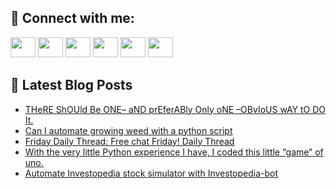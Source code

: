 ## 🔎 Connect with me:
[<img height="32" width="40" src="https://cdn.jsdelivr.net/npm/simple-icons@v5/icons/telegram.svg" />](https://t.me/bullbesh)
[<img height="32" width="40" src="https://cdn.jsdelivr.net/npm/simple-icons@v5/icons/vk.svg" />](https://vk.com/bullbesh)
[<img height="32" width="40" src="https://cdn.jsdelivr.net/npm/simple-icons@v5/icons/twitter.svg" />](https://twitter.com/bullbesh1)
[<img height="32" width="40" src="https://cdn.jsdelivr.net/npm/simple-icons@v5/icons/instagram.svg" />](https://www.instagram.com/bullbesh)
[<img height="32" width="40" src="https://cdn.jsdelivr.net/npm/simple-icons@v5/icons/reddit.svg" />](https://www.reddit.com/user/bullbesh)
[<img height="32" width="40" src="https://cdn.jsdelivr.net/npm/simple-icons@v5/icons/youtube.svg" />](https://www.youtube.com/channel/UCtfjRs6uzgq5mfm8S06WTcg)

## 📕 Latest Blog Posts
<!-- BLOG-POST-LIST:START -->
- [THeRE ShOUld Be ONE– aND prEferABly Only oNE –OBvIoUS wAY tO DO It.](https://www.reddit.com/r/Python/comments/tytbnf/there_should_be_one_and_preferably_only_one/)
- [Can I automate growing weed with a python script](https://www.reddit.com/r/Python/comments/tyrpue/can_i_automate_growing_weed_with_a_python_script/)
- [Friday Daily Thread: Free chat Friday! Daily Thread](https://www.reddit.com/r/Python/comments/tyqfk8/friday_daily_thread_free_chat_friday_daily_thread/)
- [With the very little Python experience I have, I coded this little “game” of uno.](https://www.reddit.com/r/Python/comments/tymxkf/with_the_very_little_python_experience_i_have_i/)
- [Automate Investopedia stock simulator with Investopedia-bot](https://www.reddit.com/r/Python/comments/tymrnf/automate_investopedia_stock_simulator_with/)
<!-- BLOG-POST-LIST:END -->
